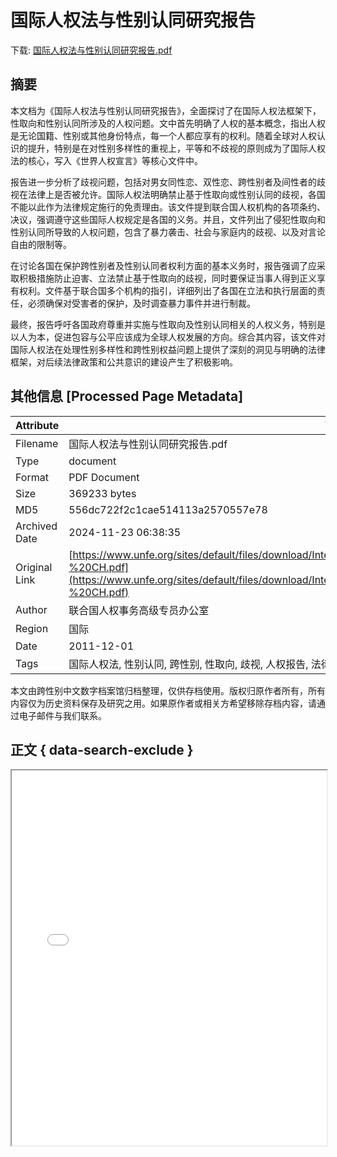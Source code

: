 # 国际人权法与性别认同研究报告

<!-- tcd_download_link -->
下载: <a href="国际人权法与性别认同研究报告.pdf" download>国际人权法与性别认同研究报告.pdf</a>
<!-- tcd_download_link_end -->

## 摘要

<!-- tcd_abstract -->
本文档为《国际人权法与性别认同研究报告》，全面探讨了在国际人权法框架下，性取向和性别认同所涉及的人权问题。文中首先明确了人权的基本概念，指出人权是无论国籍、性别或其他身份特点，每一个人都应享有的权利。随着全球对人权认识的提升，特别是在对性别多样性的重视上，平等和不歧视的原则成为了国际人权法的核心，写入《世界人权宣言》等核心文件中。

报告进一步分析了歧视问题，包括对男女同性恋、双性恋、跨性别者及间性者的歧视在法律上是否被允许。国际人权法明确禁止基于性取向或性别认同的歧视，各国不能以此作为法律规定施行的免责理由。该文件提到联合国人权机构的各项条约、决议，强调遵守这些国际人权规定是各国的义务。并且，文件列出了侵犯性取向和性别认同所导致的人权问题，包含了暴力袭击、社会与家庭内的歧视、以及对言论自由的限制等。

在讨论各国在保护跨性别者及性别认同者权利方面的基本义务时，报告强调了应采取积极措施防止迫害、立法禁止基于性取向的歧视，同时要保证当事人得到正义享有权利。文件基于联合国多个机构的指引，详细列出了各国在立法和执行层面的责任，必须确保对受害者的保护，及时调查暴力事件并进行制裁。

最终，报告呼吁各国政府尊重并实施与性取向及性别认同相关的人权义务，特别是以人为本，促进包容与公平应该成为全球人权发展的方向。综合其内容，该文件对国际人权法在处理性别多样性和跨性别权益问题上提供了深刻的洞见与明确的法律框架，对后续法律政策和公共意识的建设产生了积极影响。

<!-- tcd_abstract_end -->

## 其他信息 [Processed Page Metadata]

| Attribute       | Value                                  |
|-----------------|----------------------------------------|
| Filename        | 国际人权法与性别认同研究报告.pdf                             |
| Type            | document                                 |
| Format          | PDF Document                               |
| Size            | 369233 bytes                           |
| MD5             | 556dc722f2c1cae514113a2570557e78                                  |
| Archived Date   | 2024-11-23 06:38:35                             |
| Original Link   | [https://www.unfe.org/sites/default/files/download/International%20Human%20Rights%20...%20Factsheet%20-%20CH.pdf](https://www.unfe.org/sites/default/files/download/International%20Human%20Rights%20...%20Factsheet%20-%20CH.pdf)                         |
| Author          | 联合国人权事务高级专员办公室                               |
| Region          | 国际                               |
| Date            | 2011-12-01                                 |
| Tags            | 国际人权法, 性别认同, 跨性别, 性取向, 歧视, 人权报告, 法律政策, 社会环境                                 |

本文由跨性别中文数字档案馆归档整理，仅供存档使用。版权归原作者所有，所有内容仅为历史资料保存及研究之用。如果原作者或相关方希望移除存档内容，请通过电子邮件与我们联系。

## 正文 { data-search-exclude }

<!-- tcd_main_text -->
<iframe src="../国际人权法与性别认同研究报告.pdf" width="100%" height="600px">
    <p>无法显示PDF，请下载查看。</p>
</iframe>
<!-- tcd_main_text_end -->


